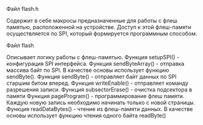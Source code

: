  Файл flash.h

Содержит в себе макросы предназначенные для работы с флеш памятью, расположенной на устройстве.
Доступ к этой флеш-памяти осуществляется по SPI, который формируется программным способом.

Файл flash

Описывает логику работы с флеш-памятью.
Функция setupSPI() - конфигурация SPI интерфейса.
Функция sendByteArray() - отправка массива байт по SPI. В качестве основы использует функцию sendByte().
Функция sendByte() - отправляет байт данных по SPI старшим битом вперед.
Функция writeEnable()  - отправляет команду разрешения записи.
Функция subsectorErase() - очистка подсектора в памяти
Функция pageProgram() - программирование флеш памяти. Каждую новую запись
необходимо начинать только с новой страницы.
Функция readDataBytes() - чтение из флеш-памяти данных. В качестве основы использует функцию чтения одного байта readByte()
